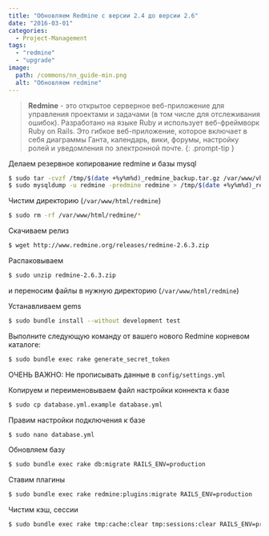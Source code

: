 ```yaml
---
title: "Обновляем Redmine с версии 2.4 до версии 2.6"
date: "2016-03-01"
categories: 
  - Project-Management
tags: 
  - "redmine"
  - "upgrade"
image:
  path: /commons/nn_guide-min.png
  alt: "Обновляем redmine"
---
```


> **Redmine** - это открытое серверное веб-приложение для управления проектами и задачами (в том числе для отслеживания ошибок). Разработано на языке Ruby и использует веб-фреймворк Ruby on Rails. Это гибкое веб-приложение, которое включает в себя диаграммы Ганта, календарь, вики, форумы, настройку ролей и уведомления по электронной почте.
{: .prompt-tip }

Делаем резервное копирование redmine и базы mysql

```sh
$ sudo tar -cvzf /tmp/$(date +%y%m%d)_redmine_backup.tar.gz /var/www/vhosts/redmine
$ sudo mysqldump -u redmine -predmine redmine > /tmp/$(date +%y%m%d)_redmine_backup.sql
```

Чистим директорию (`/var/www/html/redmine`)

```sh
$ sudo rm -rf /var/www/html/redmine/*
```

Скачиваем релиз

```sh
$ wget http://www.redmine.org/releases/redmine-2.6.3.zip
```

Распаковываем

```sh
$ sudo unzip redmine-2.6.3.zip
```

и переносим файлы в нужную директорию (`/var/www/html/redmine`)

Устанавливаем gems

```sh
$ sudo bundle install --without development test
```

Выполните следующую команду от вашего нового Redmine корневом каталоге:

```sh
$ sudo bundle exec rake generate_secret_token
```

ОЧЕНЬ ВАЖНО: Не прописывать данные в `config/settings.yml`

Копируем и переименовываем файл настройки коннекта к базе

```sh
$ sudo cp database.yml.example database.yml
```

Правим настройки подключения к базе

```sh
$ sudo nano database.yml
```

Обновляем базу

```sh
$ sudo bundle exec rake db:migrate RAILS_ENV=production
```

Ставим плагины

```sh
$ sudo bundle exec rake redmine:plugins:migrate RAILS_ENV=production
```

Чистим кэш, сессии

```sh
$ sudo bundle exec rake tmp:cache:clear tmp:sessions:clear RAILS_ENV=production
```
